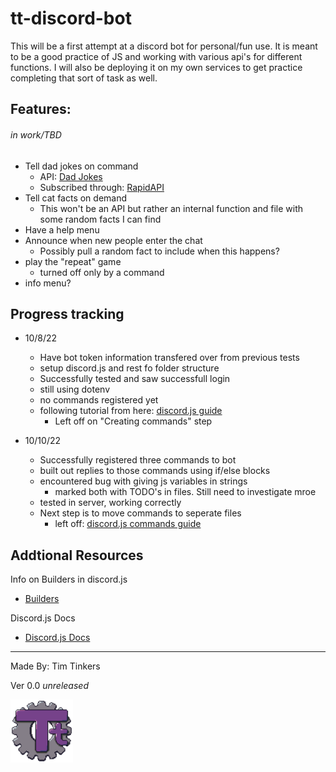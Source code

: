 # tt-discord-bot

This will be a first attempt at a discord bot for personal/fun use.  It is meant to be a good practice of JS and working with various api's for different functions.  I will also be deploying it on my own services to get practice completing that sort of task as well.

## Features: 
###### *in work/TBD*
- Tell dad jokes on command
  - API: [Dad Jokes](https://dadjokes.io)
  - Subscribed through: [RapidAPI](https://www.rapidapi.com)
- Tell cat facts on demand
  - This won't be an API but rather an internal function and file with some random facts I can find
- Have a help menu
- Announce when new people enter the chat
  - Possibly pull a random fact to include when this happens?
- play the "repeat" game
  - turned off only by a command
- info menu?


## Progress tracking

- 10/8/22
  - Have bot token information transfered over from previous tests
  - setup discord.js and rest fo folder structure
  - Successfully tested and saw successfull login
  - still using dotenv
  - no commands registered yet
  - following tutorial from here: [discord.js guide](https://discordjs.guide/creating-your-bot/)
    - Left off on "Creating commands" step

- 10/10/22
  - Successfully registered three commands to bot
  - built out replies to those commands using if/else blocks
  - encountered bug with giving js variables in strings
    - marked both with TODO's in files.  Still need to investigate mroe
  - tested in server, working correctly
  - Next step is to move commands to seperate files
    - left off: [discord.js commands guide](https://discordjs.guide/creating-your-bot/command-handling.html#individual-command-files)

## Addtional Resources

Info on Builders in discord.js
- [Builders](https://discordjs.guide/popular-topics/builders.html)

Discord.js Docs
- [Discord.js Docs](https://discord.js.org/#/docs/discord.js/main/general/welcome)
    
---
Made By: Tim Tinkers

Ver 0.0 *unreleased*

<img src="./img/Logo_Tt-Gear_r1.png" alt="Personal Logo" width="100"/>